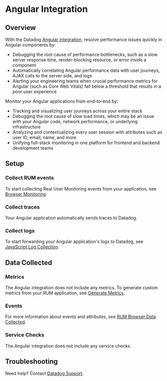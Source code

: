 # Angular Integration

## Overview

With the Datadog [Angular integration][1], resolve performance issues quickly in Angular components by:

- Debugging the root cause of performance bottlenecks, such as a slow server response time, render-blocking resource, or error inside a component
- Automatically correlating Angular performance data with user journeys, AJAX calls to the server side, and logs
- Alerting your engineering teams when crucial performance metrics for Angular (such as Core Web Vitals) fall below a threshold that results in a poor user experience


Monitor your Angular applications from end-to-end by:

- Tracking and visualizing user journeys across your entire stack
- Debugging the root cause of slow load times, which may be an issue with your Angular code, network performance, or underlying infrastructure 
- Analyzing and contextualizing every user session with attributes such as user ID, email, name, and more
- Unifying full-stack monitoring in one platform for frontend and backend development teams






## Setup

### Collect RUM events 

To start collecting Real User Monitoring events from your application, see [Browser Monitoring][2]. 

### Collect traces 

Your Angular application automatically sends traces to Datadog.

### Collect logs 

To start forwarding your Angular application's logs to Datadog, see [JavaScript Log Collection][3].

## Data Collected

### Metrics

The Angular integration does not include any metrics. To generate custom metrics from your RUM application, see [Generate Metrics][4].

### Events 

For more information about events and attributes, see [RUM Browser Data Collected][5]. 

### Service Checks 

The Angular integration does not include any service checks.

## Troubleshooting

Need help? Contact [Datadog Support][6]. 



[1]: https://app.datadoghq.com/integrations/rum-angular
[2]: https://docs.datadoghq.com/real_user_monitoring/browser/ 
[3]: https://docs.datadoghq.com/logs/log_collection/javascript/
[4]: https://docs.datadoghq.com/real_user_monitoring/generate_metrics
[5]: https://docs.datadoghq.com/real_user_monitoring/browser/data_collected/
[6]: https://docs.datadoghq.com/help/ 
